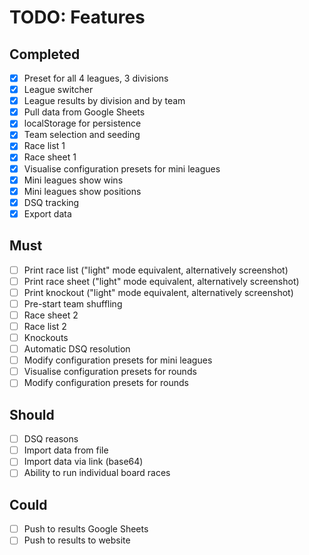 # TODO: Features

## Completed

- [x] Preset for all 4 leagues, 3 divisions
- [x] League switcher
- [x] League results by division and by team
- [x] Pull data from Google Sheets
- [x] localStorage for persistence
- [x] Team selection and seeding
- [x] Race list 1
- [x] Race sheet 1
- [x] Visualise configuration presets for mini leagues
- [x] Mini leagues show wins
- [x] Mini leagues show positions
- [x] DSQ tracking
- [x] Export data

## Must

- [ ] Print race list ("light" mode equivalent, alternatively screenshot)
- [ ] Print race sheet ("light" mode equivalent, alternatively screenshot)
- [ ] Print knockout ("light" mode equivalent, alternatively screenshot)
- [ ] Pre-start team shuffling
- [ ] Race sheet 2
- [ ] Race list 2
- [ ] Knockouts
- [ ] Automatic DSQ resolution
- [ ] Modify configuration presets for mini leagues
- [ ] Visualise configuration presets for rounds
- [ ] Modify configuration presets for rounds

## Should

- [ ] DSQ reasons
- [ ] Import data from file
- [ ] Import data via link (base64)
- [ ] Ability to run individual board races

## Could

- [ ] Push to results Google Sheets
- [ ] Push to results to website
